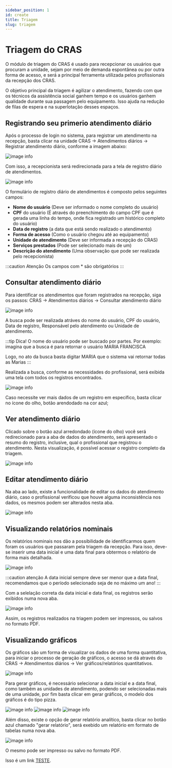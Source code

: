 ```yaml
---
sidebar_position: 1
id: create
title: Triagem
slug: triagem
---
```


# Triagem do CRAS

O módulo de triagem do CRAS é usado para recepcionar os usuários que procuram a unidade, sejam por meio de demanda espontânea ou por outra forma de acesso, e será a principal ferramenta utilizada pelos profissionais da recepção dos CRAS.

O objetivo principal da triagem é agilizar o atendimento, fazendo com que os técnicos da assistência social ganhem tempo e os usuários ganhem qualidade durante sua passagem pelo equipamento. Isso ajuda na redução de filas de espera e na superlotação desses espaços.


## Registrando seu primerio atendimento diário

Após o processo de login no sistema, para registrar um atendimento na recepção, basta clicar na unidade CRAS -> Atendimentos diários -> Registrar atendimento diário, conforme a imagem abaixo:

![image info](../../../static/img/cras/triagem/menu-triagem.jpg)

Com isso, a recepcionista será redirecionada para a tela de registro diário de atendimentos.

![image info](../../../static/img/cras/triagem/cadastro.jpg)

O formulário de registro diário de atendimentos é composto pelos seguintes campos:

- **Nome do usuário** (Deve ser informado o nome completo do usuário)
- **CPF** do usuário (É através do preenchimento do campo CPF que é gerada uma linha do tempo, onde fica registrado um histórico completo do usuário)
- **Data de registro** (a data que está sendo realizado o atendimento)
- **Forma de acesso** (Como o usuário chegou até ao equipamento)
- **Unidade de atendimento** (Deve ser informada a recepção do CRAS)
- **Serviços prestados** (Pode ser selecionado mais de um)
- **Descrição do atendimento** (Uma observação que pode ser realizada pelo recepcionista)

:::caution Atenção
Os campos com * são obrigatórios
:::

## Consultar atendimento diário

Para identificar os atendimentos que foram registrados na recepção, siga os passos: CRAS -> Atendimentos diários -> Consultar atendimento diário

![image info](../../../static/img/cras/triagem/buscar.jpg)

A busca pode ser realizada atráves do nome do usuário, CPF do usuário, Data de registro, Responsável pelo atendimento ou Unidade de atendimento.

:::tip Dica! O nome do usuário pode ser buscado por partes.
Por exemplo: imagina que a busca é para retornar o usuário MARIA FRANCISCA

Logo, no ato da busca basta digitar MARIA que o sistema vai retornar todas as Marias
:::

Realizada a busca, conforme as necessidades do profissional, será exibida uma tela com todos os registros encontrados.

![image info](../../../static/img/cras/triagem/registros.jpg)

Caso necessite ver mais dados de um registro em específico, basta clicar no ícone do olho, botão arendodado na cor azul;

## Ver atendimento diário

Clicado sobre o botão azul arredondado (ícone do olho) você será redirecionado para a aba de dados do atendimento, será apresentado o resumo do registro, inclusive, qual o profissional que registrou o atendimento. Nesta visualização, é possível acessar o registro completo da triagem.

![image info](../../../static/img/cras/triagem/ver.jpg)

## Editar atendimento diário

Na aba ao lado, existe a funcionalidade de editar os dados do atendimento diário, caso o profissional verificou que houve alguma inconsistência nos dados, os mesmos podem ser alterados nesta aba.

![image info](../../../static/img/cras/triagem/editar.jpg)

## Visualizando relatórios nominais

Os relatórios nominais nos dão a possibilidade de identificarmos quem foram os usuários que passaram pela triagem da recepção. Para isso, deve-se inserir uma data inicial e uma data final para obtermos o relatório de forma mais detalhada.

![image info](../../../static/img/cras/triagem/relatorio_nominal.jpg)

:::caution atenção
A data inicial sempre deve ser menor que a data final, recomendamos que o período selecionado seja de no máximo um ano!
:::

Com a selelação correta da data inicial e data final, os registros serão exibidos numa nova aba.

![image info](../../../static/img/cras/triagem/relatorios_nominais_registros.jpg)

Assim, os registros realizados na triagem podem ser impressos, ou salvos no formato PDF.

## Visualizando gráficos

Os gráficos são um forma de visualizar os dados de uma forma quantitativa, para iniciar o processo de geração de gráficos, o acesso se dá através do CRAS -> Atendimentos diários -> Ver gráficos/relatórios quantitativos.

![image info](../../../static/img/cras/triagem/buscar_graficos.jpg)

Para gerar gráficos, é necessário selecionar a data inicial e a data final, como também as unidades de atendimento, podendo ser selecionadas mais de uma unidade, por fim basta clicar em gerar gráficos, o modelo dos gráficos é do tipo pizza.

![image info](../../../static/img/cras/triagem/grafico_servico_prestado.jpg)
![image info](../../../static/img/cras/triagem/grafico_forma_de_acesso.jpg)
![image info](../../../static/img/cras/triagem/grafico_unidade.jpg)

Além disso, existe o opção de gerar relatório analítico, basta clicar no botão azul chamado "gerar relatório", será exebido um relatório em formato de tabelas numa nova aba.

![image info](../../../static/img/cras/triagem/grafico_relatorio.jpg)

O mesmo pode ser impresso ou salvo no formato PDF.

Isso é um link [TESTE](http://localhost:3000/my-markdown-page).
